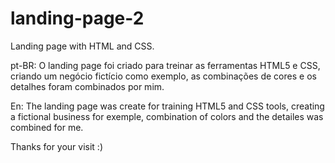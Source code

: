 # landing-page-2
Landing page with HTML and CSS.

pt-BR:
O landing page foi criado para treinar as ferramentas HTML5 e CSS, criando um negócio fictício como exemplo, as combinações de cores e os detalhes foram combinados por mim.

En:
The landing page was create for training HTML5 and CSS tools, creating a fictional business for exemple, combination of colors and the detailes was combined for me.

Thanks for your visit :)

